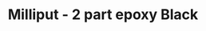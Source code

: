---
layout: product
title: "Milliput  - 2 part epoxy Black"
price: "1000" 
desc: "N/A"
img_path: "/assets/img/MIL_BL.webp"
brand: "N/A"
available: false
special_offer: false
new: false
soon: false
cat: "00"
subcat: "00"
subsubcat: "0N/A"
sifra: "MIL_BL"
popular: false
spec: false
---